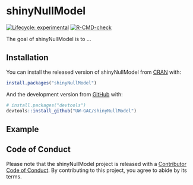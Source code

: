 
<!-- README.md is generated from README.Rmd. Please edit that file -->

# shinyNullModel

<!-- badges: start -->

[![Lifecycle:
experimental](https://img.shields.io/badge/lifecycle-experimental-orange.svg)](https://lifecycle.r-lib.org/articles/stages.html#experimental)
[![R-CMD-check](https://github.com/UW-GAC/shinyNullModel/workflows/R-CMD-check/badge.svg)](https://github.com/UW-GAC/shinyNullModel/actions)
<!-- badges: end -->

The goal of shinyNullModel is to …

## Installation

You can install the released version of shinyNullModel from
[CRAN](https://CRAN.R-project.org) with:

``` r
install.packages("shinyNullModel")
```

And the development version from [GitHub](https://github.com/) with:

``` r
# install.packages("devtools")
devtools::install_github("UW-GAC/shinyNullModel")
```

## Example

## Code of Conduct

Please note that the shinyNullModel project is released with a
[Contributor Code of
Conduct](https://contributor-covenant.org/version/2/0/CODE_OF_CONDUCT.html).
By contributing to this project, you agree to abide by its terms.
